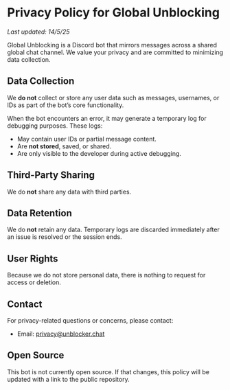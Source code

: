 
# Privacy Policy for Global Unblocking

_Last updated: 14/5/25_

Global Unblocking is a Discord bot that mirrors messages across a shared global chat channel. We value your privacy and are committed to minimizing data collection.

## Data Collection

We **do not** collect or store any user data such as messages, usernames, or IDs as part of the bot’s core functionality.

When the bot encounters an error, it may generate a temporary log for debugging purposes. These logs:
- May contain user IDs or partial message content.
- Are **not stored**, saved, or shared.
- Are only visible to the developer during active debugging.

## Third-Party Sharing

We do **not** share any data with third parties.

## Data Retention

We do **not** retain any data. Temporary logs are discarded immediately after an issue is resolved or the session ends.

## User Rights

Because we do not store personal data, there is nothing to request for access or deletion.

## Contact

For privacy-related questions or concerns, please contact:

- Email: privacy@unblocker.chat

## Open Source

This bot is not currently open source. If that changes, this policy will be updated with a link to the public repository.
